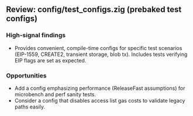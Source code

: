 ## Review: config/test_configs.zig (prebaked test configs)

### High-signal findings

- Provides convenient, compile-time configs for specific test scenarios (EIP-1559, CREATE2, transient storage, blob tx). Includes tests verifying EIP flags are set as expected.

### Opportunities

- Add a config emphasizing performance (ReleaseFast assumptions) for microbench and perf sanity tests.
- Consider a config that disables access list gas costs to validate legacy paths easily.


